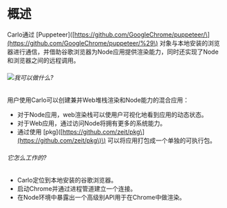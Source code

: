 # 概述

Carlo通过 \[Puppeteer\]\([https://github.com/GoogleChrome/puppeteer/\](https://github.com/GoogleChrome/puppeteer/%29\) 对象与本地安装的浏览器进行通信，并借助谷歌浏览器为Node应用提供渲染能力，同时还实现了Node和浏览器之间的远程调用。

###### ![](https://user-images.githubusercontent.com/883973/47826256-0531fc80-dd34-11e8-9c8d-c1b93a6ba631.png)我可以做什么?

用户使用Carlo可以创建兼并Web堆栈渲染和Node能力的混合应用：

* 对于Node应用，web渲染栈可以使用户可视化地看到应用的动态状态。
* 对于Web应用，通过访问Node将拥有更多的系统能力。
* 通过使用 \[pkg\]\([https://github.com/zeit/pkg\](https://github.com/zeit/pkg\)\) 可以将应用打包成一个单独的可执行包。

###### 它怎么工作的?

* Carlo定位到本地安装的谷歌浏览器。
* 启动Chrome并通过进程管道建立一个连接。
* 在Node环境中暴露出一个高级别API用于在Chrome中做渲染。



